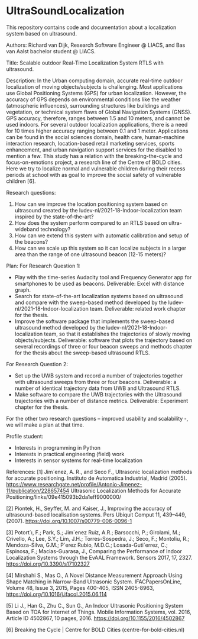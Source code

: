 # UltraSoundLocalization
This repository contains code and documentation about a localization system based on ultrasound.

Authors: Richard van Dijk, Research Software Engineer @ LIACS, and Bas van Aalst bachelor student @ LIACS.

Title: Scalable outdoor Real-Time Localization System RTLS with ultrasound.

Description:
In the Urban computing domain, accurate real-time outdoor localization of moving objects/subjects is challenging. Most applications use Global Positioning Systems (GPS) for urban localization. However, the accuracy of GPS depends on environmental conditions like the weather (atmospheric influences), surrounding structures like buildings and vegetation, or technical system flaws of Global Navigation Systems  (GNSS). GPS accuracy, therefore, ranges between 1.5 and 10 meters, and cannot be used indoors.
For several outdoor localization applications, there is a need for 10 times higher accuracy ranging between 0.1 and 1 meter. Applications can be found in the social sciences domain, health care, human-machine interaction research, location-based retail marketing services, sports enhancement, and urban navigation support services for the disabled to mention a few.
This study has a relation with the breaking-the-cycle and focus-on-emotions project, a research line of the Centre of BOLD cities. Here we try to localize normal and vulnerable children during their recess periods at school with as goal to improve the social safety of vulnerable children [6].

Research questions:
1.	How can we improve the location positioning system based on ultrasound created by the ludev-nl/2021-18-Indoor-localization team inspired by the state-of-the-art?
2.	How does the system perform compared to an RTLS based on ultra-wideband technology?
3.	How can we extend this system with automatic calibration and setup of the beacons?
4.	How can we scale up this system so it can localize subjects in a larger area than the range of one ultrasound beacon (12-15 meters)?

Plan:
For Research Question 1:
-	Play with the time-series Audacity tool and Frequency Generator app for smartphones to be used as beacons. 
Deliverable: Excel with distance graph.
-	Search for state-of-the-art localization systems based on ultrasound and compare with the sweep-based method developed by the ludev-nl/2021-18-Indoor-localization team. Deliverable: related work chapter for the thesis.
-	Improve the software package that implements the sweep-based ultrasound method developed by the ludev-nl/2021-18-Indoor-localization team, so that it establishes the trajectories of slowly moving objects/subjects. 
Deliverable: software that plots the trajectory based on several recordings of three or four beacon sweeps and methods chapter for the thesis about the sweep-based ultrasound RTLS.


For Research Question 2:
-	Set up the UWB system and record a number of trajectories together with ultrasound sweeps from three or four beacons.
Deliverable: a number of identical trajectory data from UWB and Ultrasound RTLS.
-	Make software to compare the UWB trajectories with the Ultrasound trajectories with a number of distance metrics.
Deliverable: Experiment chapter for the thesis.

For the other two research questions – improved usability and scalability -, we will make a plan at that time.

Profile student:
-	Interests in programming in Python
-	Interests in practical engineering (field) work
-	Interests in sensor systems for real-time localization

References:
[1] Jim´enez, A. R., and Seco F., 
Ultrasonic localization methods for accurate positioning. 
Instituto de Automatica Industrial, Madrid (2005). 
https://www.researchgate.net/profile/Antonio-Jimenez-11/publication/228657454 Ultrasonic Localization Methods for Accurate Positioning/links/09e415093b2da1eff9000000/

[2] Piontek, H., Seyffer, M. and Kaiser, J.,
Improving the accuracy of ultrasound-based localisation systems. 
Pers Ubiquit Comput 11, 439–449, (2007). 
https://doi.org/10.1007/s00779-006-0096-1

[3] Potort`ı, F.; Park, S.; Jim´enez Ruiz, A.R.; Barsocchi, P.; Girolami, M.; Crivello, A.; Lee, S.Y.; Lim, J.H.; Torres-Sospedra, J.; Seco, F.; Montoliu, R.; Mendoza-Silva, G.M.; P´erez Rubio, M.D.C.; Losada-Guti´errez, C.; Espinosa, F.; Macias-Guarasa, J., 
Comparing the Performance of Indoor Localization Systems through the EvAAL Framework. 
Sensors 2017, 17, 2327. 
https://doi.org/10.3390/s17102327

[4] Mirshahi S., Mas O., 
A Novel Distance Measurement Approach Using Shape Matching in Narrow-Band Ultrasonic System. 
IFACPapersOnLine, Volume 48, Issue 3, 2015, Pages 400-405, ISSN 2405-8963, 
https://doi.org/10.1016/j.ifacol.2015.06.114

[5] Li J., Han G., Zhu C., Sun G., 
An Indoor Ultrasonic Positioning System Based on TOA for Internet of Things. 
Mobile Information Systems, vol. 2016, Article ID 4502867, 10 pages, 2016.
https://doi.org/10.1155/2016/4502867

[6]
Breaking the Cycle | Centre for BOLD Cities (centre-for-bold-cities.nl)


